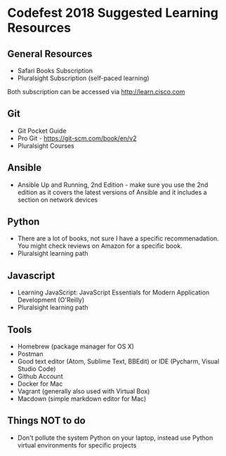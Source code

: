 # Codefest 2018 Suggested Learning Resources

## General Resources

* Safari Books Subscription
* Pluralsight Subscription (self-paced learning)

Both subscription can be accessed via <http://learn.cisco.com> 

## Git
* Git Pocket Guide
* Pro Git - <https://git-scm.com/book/en/v2>
* Pluralsight Courses

## Ansible
* Ansible Up and Running, 2nd Edition - make sure you use the 2nd edition as it covers the latest versions of Ansible and it includes a section on network devices

## Python
* There are a lot of books, not sure I have a specific recommenadation. You might check reviews on Amazon for a specific book.
* Pluralsight learning path

## Javascript
* Learning JavaScript: JavaScript Essentials for Modern Application Development (O'Reilly)
* Pluralsight learning path

## Tools
* Homebrew (package manager for OS X)
* Postman
* Good text editor (Atom, Sublime Text, BBEdit) or IDE (Pycharm, Visual Studio Code)
* Github Account
* Docker for Mac
* Vagrant (generally also used with Virtual Box)
* Macdown (simple markdown editor for Mac)

## Things NOT to do
* Don't pollute the system Python on your laptop, instead use Python virtual environments for specific projects